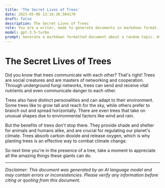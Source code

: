 ```yaml
---
title: 'The Secret Lives of Trees'
date: 2023-05-06 13:16:38.504170
draft: false
description: The Secret Lives of Trees
role: You are a writer, made to generate documents in markdown format. It is very important that all of the documents you generate are in valid markdown format.
model: gpt-3.5-turbo
prompt: Generate a markdown formatted document about a random topic. At the bottom, include a disclaimer explaining that the document was generated by you. The first line of the document should be the title. Make sure that the entire document is in proper markdown format, using a mix of various tags to make the document visually appealing.
---
```


# The Secret Lives of Trees

Did you know that trees communicate with each other? That's right! Trees are social creatures and are masters of networking and cooperation. Through underground fungi networks, trees can send and receive vital nutrients and even communicate danger to each other. 

Trees also have distinct personalities and can adapt to their environment. Some trees like to grow tall and reach for the sky, while others prefer to branch out and spread horizontally. There are even trees that take on unusual shapes due to environmental factors like wind and rain. 

But the benefits of trees don't stop there. They provide shade and shelter for animals and humans alike, and are crucial for regulating our planet's climate. Trees absorb carbon dioxide and release oxygen, which is why planting trees is an effective way to combat climate change. 

So next time you're in the presence of a tree, take a moment to appreciate all the amazing things these giants can do. 

---

*Disclaimer: This document was generated by an AI language model and may contain errors or inconsistencies. Please verify any information before citing or quoting from this document.*